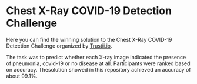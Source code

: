 # Chest X-Ray COVID-19 Detection Challenge

Here you can find the winning solution to the Chest X-Ray COVID-19 Detection Challenge organized by [Trustii.io](https://www.trustii.io/post/unlock-the-power-of-ai-with-our-chest-x-ray-covid-19-detection-challenge).

The task was to predict whether each X-ray image indicated the presence of pneumonia, covid-19 or no disease at all.
Participants were ranked based on accuracy. Thesolution showed in this repository achieved an accuracy of about 99.1%.

